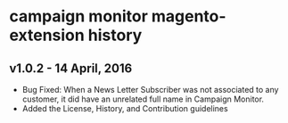 # campaign monitor magento-extension history

## v1.0.2 - 14 April, 2016

* Bug Fixed: When a News Letter Subscriber was not associated to any customer, it did have an unrelated full name in Campaign Monitor.
* Added the License, History, and Contribution guidelines

